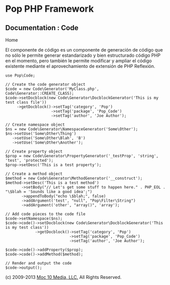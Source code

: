 Pop PHP Framework
=================

Documentation : Code
--------------------

Home

El componente de código es un componente de generación de código que no
sólo le permite generar estandarizado y bien estructurado código PHP en
el momento, pero también le permite modificar y ampliar el código
existente mediante el aprovechamiento de extensión de PHP Reflexión.

    use Pop\Code;

    // Create the code generator object
    $code = new Code\Generator('MyClass.php', Code\Generator::CREATE_CLASS);
    $code->setDocblock(new Code\Generator\DocblockGenerator('This is my test class file'))
         ->getDocblock()->setTag('category', 'Pop')
                        ->setTag('package', 'Pop_Code')
                        ->setTag('author', 'Joe Author');

    // Create namespace object
    $ns = new Code\Generator\NamespaceGenerator('Some\Other');
    $ns->setUse('Some\Other\Thing')
       ->setUse('Some\Other\Blah', 'B')
       ->setUse('Some\Other\Another');

    // Create property object
    $prop = new Code\Generator\PropertyGenerator('_testProp', 'string', 'test', 'protected');
    $prop->setDesc('This is a test property');

    // Create a method object
    $method = new Code\Generator\MethodGenerator('__construct');
    $method->setDesc('This is a test method')
           ->setBody("// Let's get some stuff to happen here." . PHP_EOL . "\$blah = 'Sounds like a good idea';")
           ->appendToBody("echo \$blah;", false)
           ->addArgument('test', "null", "Pop\Filter\String")
           ->addArgument('other', "array()", 'array');

    // Add code pieces to the code file
    $code->setNamespace($ns);
    $code->code()->setDocblock(new Code\Generator\DocblockGenerator('This is my test class'))
                 ->getDocblock()->setTag('category', 'Pop')
                                ->setTag('package', 'Pop_Code')
                                ->setTag('author', 'Joe Author');

    $code->code()->addProperty($prop);
    $code->code()->addMethod($method);

    // Render and output the code
    $code->output();

\(c) 2009-2013 [Moc 10 Media, LLC.](http://www.moc10media.com) All
Rights Reserved.
